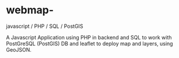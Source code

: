# webmap-
javascript / PHP / SQL / PostGIS

A Javascript Application using PHP in backend and SQL to work with PostGreSQL (PostGIS) DB and leaflet to deploy map and layers, using GeoJSON. 
